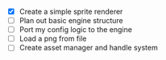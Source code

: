 - [x] Create a simple sprite renderer
- [ ] Plan out basic engine structure
- [ ] Port my config logic to the engine
- [ ] Load a png from file
- [ ] Create asset manager and handle system